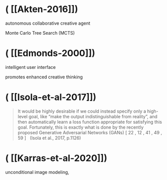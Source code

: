 # ( [[Akten-2016]])


autonomous collaborative creative agent



Monte Carlo Tree Search (MCTS)

  




# ( [[Edmonds-2000]])


intelligent user interface


promotes enhanced creative thinking



# ( [[Isola-et-al-2017]])


>It would be highly desirable if we could instead specify only a high-level goal, like “make the output indistinguishable from reality”, and then automatically learn a loss function appropriate for satisfying this goal. Fortunately, this is exactly what is done by the recently proposed Generative Adversarial Networks (GANs) [ 22 , 12 , 41 , 49 , 59 ]   (Isola et al., 2017, p.1126)



# ( [[Karras-et-al-2020]])


unconditional image modeling,



